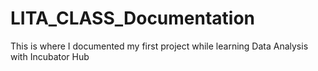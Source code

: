 # LITA_CLASS_Documentation
This is where I documented my first project while learning Data Analysis with Incubator Hub
